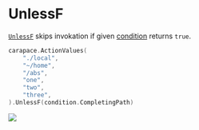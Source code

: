 # UnlessF

[`UnlessF`] skips invokation if given [condition] returns `true`.

```go
carapace.ActionValues(
	"./local",
	"~/home",
	"/abs",
	"one",
	"two",
	"three",
).UnlessF(condition.CompletingPath)
```

![](./unlessF.cast)

[`UnlessF`]:https://pkg.go.dev/github.com/carapace-sh/carapace#Action.UnlessF
[condition]:https://pkg.go.dev/github.com/carapace-sh/carapace/pkg/condition
